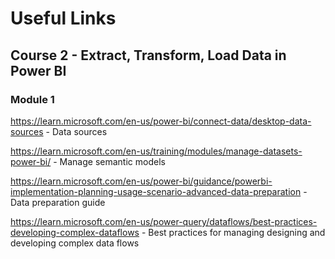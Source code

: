 # Useful Links

## Course 2 - Extract, Transform, Load Data in Power BI

### Module 1

https://learn.microsoft.com/en-us/power-bi/connect-data/desktop-data-sources - Data sources

https://learn.microsoft.com/en-us/training/modules/manage-datasets-power-bi/ - Manage semantic models

https://learn.microsoft.com/en-us/power-bi/guidance/powerbi-implementation-planning-usage-scenario-advanced-data-preparation - Data preparation guide

https://learn.microsoft.com/en-us/power-query/dataflows/best-practices-developing-complex-dataflows - Best practices for managing designing and developing complex data flows 
